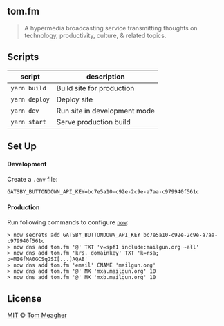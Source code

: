 ## tom.fm

> A hypermedia broadcasting service transmitting thoughts on technology, productivity, culture, & related topics.

## Scripts

| script        | description                  |
| ------------- | ---------------------------- |
| `yarn build`  | Build site for production    |
| `yarn deploy` | Deploy site                  |
| `yarn dev`    | Run site in development mode |
| `yarn start`  | Serve production build       |

## Set Up

#### Development

Create a `.env` file:

```
GATSBY_BUTTONDOWN_API_KEY=bc7e5a10-c92e-2c9e-a7aa-c979940f561c
```

#### Production

Run following commands to configure [`now`](https://now.sh):

```
> now secrets add GATSBY_BUTTONDOWN_API_KEY bc7e5a10-c92e-2c9e-a7aa-c979940f561c
> now dns add tom.fm '@' TXT 'v=spf1 include:mailgun.org ~all'
> now dns add tom.fm 'krs._domainkey' TXT 'k=rsa; p=MIGfMA0GCSqGSI[...]AQAB'
> now dns add tom.fm 'email' CNAME 'mailgun.org'
> now dns add tom.fm '@' MX 'mxa.mailgun.org' 10
> now dns add tom.fm '@' MX 'mxb.mailgun.org' 10
```

## License

[MIT](LICENSE) © [Tom Meagher](https://tom.fm)

